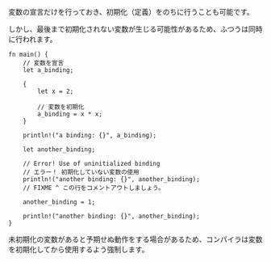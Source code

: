 <!-- It's possible to declare variable bindings first, and initialize them later.
However, this form is seldom used, as it may lead to the use of uninitialized
variables. -->
変数の宣言だけを行っておき、初期化（定義）をのちに行うことも可能です。

しかし、最後まで初期化されない変数が生じる可能性があるため、ふつうは同時に行われます。


``` rust,editable,ignore,mdbook-runnable
fn main() {
    // 変数を宣言
    let a_binding;

    {
        let x = 2;

        // 変数を初期化
        a_binding = x * x;
    }

    println!("a binding: {}", a_binding);

    let another_binding;

    // Error! Use of uninitialized binding
    // エラー！ 初期化していない変数の使用
    println!("another binding: {}", another_binding);
    // FIXME ^ この行をコメントアウトしましょう。

    another_binding = 1;

    println!("another binding: {}", another_binding);
}

```

<!--
The compiler forbids use of uninitialized variables, as this would lead to
undefined behavior.
-->

未初期化の変数があると予期せぬ動作をする場合があるため、コンパイラは変数を初期化してから使用するよう強制します。
